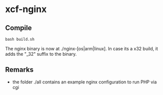 # xcf-nginx

## Compile

    bash build.sh

The nginx binary is now at ./nginx-[os|arm|linux]. In case its a x32 build, it adds the "_32" suffix to the binary.

## Remarks

- the folder ./all contains an example nginx configuration to run PHP via cgi
  